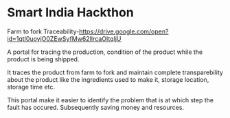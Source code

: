 # Smart India Hackthon 
Farm to fork Traceability-https://drive.google.com/open?id=1qtI0uoyjO0ZEwSyfMw62IlrcaOItqIjU 

A portal for tracing the production, condition of the product while the product is being shipped.

It traces the product from farm to fork and maintain complete transparebility about the product like the ingredients used to make it, storage location, storage time etc. 

This portal make it easier to identify the problem that is at which step the fault has occured. Subsequently saving money and resources.
